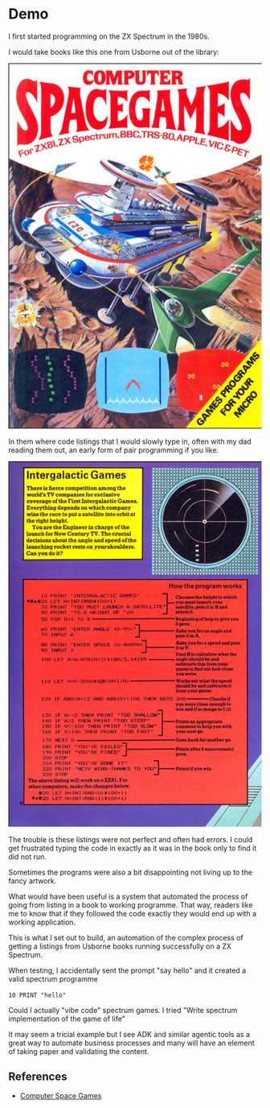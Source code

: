 # Demo

I first started programming on the ZX Spectrum in the 1980s.

I would take books like this one from Usborne out of the library:

![Book Cover](images/cover.png)

In them where code listings that I would slowly type in, often with my dad reading them out, an early form of pair programming if you like.

![Listing Page](images/page.png)

The trouble is these listings were not perfect and often had errors. I could get frustrated typing the code in exactly as it was in the book only to find it did not run.

Sometimes the programs were also a bit disappointing not living up to the fancy artwork.

What would have been useful is a system that automated the process of going from listing in a book to working programme. That way, readers like me to know that if they followed the code exactly they would end up with a working application. 

This is what I set out to build, an automation of the complex process of getting a listings from Usborne books running successfully on a ZX Spectrum.

When testing, I accidentally sent the prompt "say hello" and it created a valid spectrum programme 

`10 PRINT "hello"`

Could I actually "vibe code" spectrum games. I tried "Write spectrum implementation of the game of life"

It may seem a tricial example but I see ADK and similar agentic tools as a great way to automate business processes and many will have an element of taking paper and validating the content.

## References

* [Computer Space Games](https://drive.google.com/file/d/0Bxv0SsvibDMTNlMwTi1PTlVxc2M/view?resourcekey=0-kaU6eyAmIVhT3_H8RkHfHA)